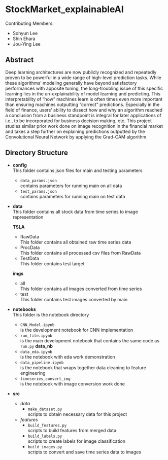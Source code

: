 # StockMarket_explainableAI
Contributing Members: 
- Sohyun Lee
- Shin Ehara
- Jou-Ying Lee

## Abstract
Deep learning architectures are now publicly recognized and repeatedly proven to be powerful in a wide range of high-level prediction tasks. While these algorithms’ modeling generally have beyond satisfactory performances with apposite tuning, the long-troubling issue of this specific learning lies in the un-explainability of model learning and predicting. This interpretability of “how” machines learn is often times even more important than ensuring machines outputting “correct” predictions. Especially in the field of finance, users’ ability to dissect how and why an algorithm reached a conclusion from a business standpoint is integral for later applications of i.e., to be incorporated for business decision making, etc. This project studies similar prior work done on image recognition in the financial market and takes a step further on explaining predictions outputted by the Convolutional Neural Network by applying the Grad-CAM algorithm. 

## Directory Structure
* **config**</br>
	This folder contains json files for main and testing parameters
	* `data_params.json`</br>contains parameters for running main on all data
	* `test_params.json`</br>contains parameters for running main on test data
* **data**</br>
	This folder contains all stock data from time series to image representation</br>
	
	**TSLA**</br>
	* RawData</br> This folder contains all obtained raw time series data
	* ProcData</br>This folder contains all processed csv files from RawData
	* TestData</br> This folder contains test target
	
	**imgs**</br>
	* all</br> This folder contains all images converted from time series
	* test</br> This folder contains test images converted by main
* **notebooks**</br>
	This folder is the notebook directory
	
	* `CNN_Model.ipynb`</br>is the development notebook for CNN implementation
	* `run_file.ipynb`</br>is the main development notebook that contains the same code as `run.py`
	**data_nb**</br>
	* `data_eda.ipynb`</br>is the notebook with eda work demonstration
	* `data_pipeline.ipynb`</br>is the notebook that wraps together data cleaning to feature engineering
	* `timeseries_convert_img`</br>is the notebook with image conversion work done
	
* **src**
	* *data*
		* `make_dataset.py`</br>scripts to obtain necessary data for this project
	* *features*
		* `build_features.py`</br>scripts to build features from merged data
		* `build_labels.py`</br>scripts to create labels for image classification
		* `build_images.py`</br>scripts to convert and save time series data to images
